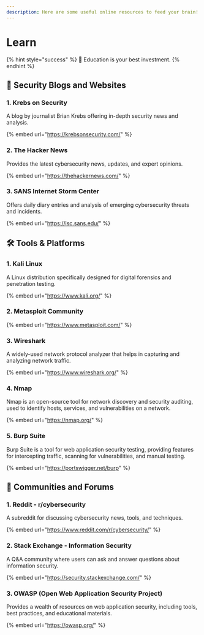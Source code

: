```yaml
---
description: Here are some useful online resources to feed your brain!
---
```


# Learn

{% hint style="success" %}
💪 Education is your best investment.
{% endhint %}

## 📰 **Security Blogs and Websites**

### 1. Krebs on Security

A blog by journalist Brian Krebs offering in-depth security news and analysis.

{% embed url="https://krebsonsecurity.com/" %}

### 2. The Hacker News

Provides the latest cybersecurity news, updates, and expert opinions.

{% embed url="https://thehackernews.com/" %}

### 3. SANS Internet Storm Center

Offers daily diary entries and analysis of emerging cybersecurity threats and incidents.



{% embed url="https://isc.sans.edu/" %}

## 🛠️ Tools & Platforms

### 1. Kali Linux

A Linux distribution specifically designed for digital forensics and penetration testing.

{% embed url="https://www.kali.org/" %}

### 2. Metasploit Community

{% embed url="https://www.metasploit.com/" %}

### 3. Wireshark

A widely-used network protocol analyzer that helps in capturing and analyzing network traffic.

{% embed url="https://www.wireshark.org/" %}

### 4. Nmap

Nmap is an open-source tool for network discovery and security auditing, used to identify hosts, services, and vulnerabilities on a network.

{% embed url="https://nmap.org/" %}

### 5. **Burp Suite**

Burp Suite is a tool for web application security testing, providing features for intercepting traffic, scanning for vulnerabilities, and manual testing.

{% embed url="https://portswigger.net/burp" %}

## 🧙 **Communities and Forums**

### 1. Reddit - r/cybersecurity

A subreddit for discussing cybersecurity news, tools, and techniques.

{% embed url="https://www.reddit.com/r/cybersecurity/" %}

### 2. Stack Exchange - Information Security

A Q\&A community where users can ask and answer questions about information security.

{% embed url="https://security.stackexchange.com/" %}

### 3. OWASP (Open Web Application Security Project)

Provides a wealth of resources on web application security, including tools, best practices, and educational materials.

{% embed url="https://owasp.org/" %}

